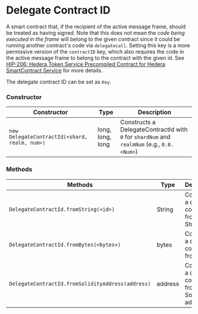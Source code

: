 # Delegate Contract ID

A smart contract that, if the recipient of the active message frame, should be treated as having signed. Note that this does not mean the _code being executed in the frame_ will belong to the given contract since it could be running another contract's code via `delegatecall`. Setting this key is a more permissive version of the `contractID` key, which also requires the code in the active message frame to belong to the contract with the given id. See [HIP-206: Hedera Token Service Precompiled Contract for Hedera SmartContract Service](https://hips.hedera.com/hip/hip-206#contract-key) for more details.

The delegate contract ID can be set as `Key`.

### Constructor

| **Constructor**                               | **Type**         | **Description**                                                                                                                               |
| --------------------------------------------- | ---------------- | --------------------------------------------------------------------------------------------------------------------------------------------- |
| `new DelegateContractId(<shard, realm, num>)` | long, long, long | Constructs a DelegateContractId with `0` for `shardNum` and `realmNum` (e.g., `0.0.<Num>`) |

### Methods

| **Methods**                                       | **Type** | **Description**                                         |
| ------------------------------------------------- | -------- | ------------------------------------------------------- |
| `DelegateContractId.fromString(<id>)`             | String   | Constructs a delegate contract ID from a String         |
| `DelegateContractId.fromBytes(<bytes>)`           | bytes    | Constructs a delegate contract ID from bytes            |
| `DelegateContractId.fromSolidityAddress(address)` | address  | Constructs a delegate contract ID from Solidity address |
